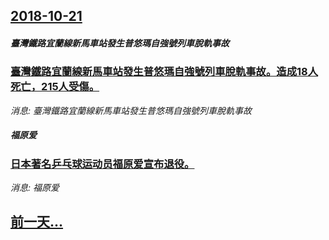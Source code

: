 ## [2018-10-21](/news/2018/10/21/index.md)

##### 臺灣鐵路宜蘭線新馬車站發生普悠瑪自強號列車脫軌事故
### [臺灣鐵路宜蘭線新馬車站發生普悠瑪自強號列車脫軌事故。造成18人死亡，215人受傷。](/news/2018/10/21/臺灣鐵路宜蘭線新馬車站發生普悠瑪自強號列車脫軌事故-造成18人死亡-215人受傷.md)
_消息: 臺灣鐵路宜蘭線新馬車站發生普悠瑪自強號列車脫軌事故_

##### 福原爱
### [日本著名乒乓球运动员福原爱宣布退役。](/news/2018/10/21/日本著名乒乓球运动员福原爱宣布退役.md)
_消息: 福原爱_

## [前一天...](/news/2018/10/20/index.md)

